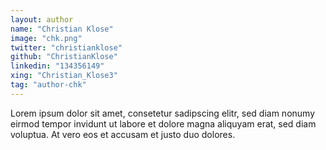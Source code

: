 ```yaml
---
layout: author
name: "Christian Klose"
image: "chk.png"
twitter: "christianklose"
github: "ChristianKlose"
linkedin: "134356149"
xing: "Christian_Klose3"
tag: "author-chk"
---
```

<!-- Max. 200 char. about the author -->
Lorem ipsum dolor sit amet, consetetur sadipscing elitr, sed diam nonumy eirmod tempor invidunt ut labore et dolore magna aliquyam erat, sed diam voluptua. At vero eos et accusam et justo duo dolores.
